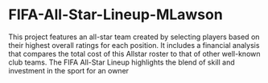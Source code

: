 # FIFA-All-Star-Lineup-MLawson
This project features an all-star team created by selecting players based on their highest overall ratings for each position. It includes a financial analysis that compares the total cost of this Allstar roster to that of other well-known club teams. The FIFA All-Star Lineup highlights the blend of skill and investment in the sport for an owner
